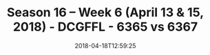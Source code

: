 ---
title: Season 16 – Week 6 (April 13 & 15, 2018) - DCGFFL - 6365 vs 6367
teams_score:
- team: 6365
  score: 28
- team: 6367
  score: 27
mvp: ''
game-ball: ''
season: 16
week: 6
date: '2018-04-18T12:59:25'
pageid: season-16-week-6-april-13-15-2018-6365-vs-6367-1
---